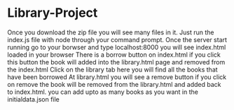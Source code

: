 # Library-Project
Once you download the zip file you will see many files in it. Just run the index.js file with node through your command prompt. 
Once the server start running go to your borwser and type localhost:8000 you will see index.html loaded in your browser
There is a borrow button on index.html if you click this button the book will added into the library.html page and removed from the index.html
Click on the library tab here you will find all the books that have been borrowed
At library.html you will see a remove button if you click on remove the book will be removed from the library.html and added back to index.html.
you can add upto as many books as you want in the initialdata.json file

